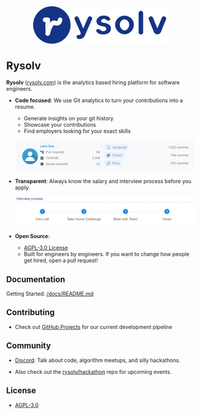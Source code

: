 <p align="center">
  <img style="height: 100px; margin-top: 20px; width: auto;" src="./assets/rysolv_wordmark.png">
</p>

# Rysolv

**Rysolv** ([rysolv.com](http://rysolv.com/)) is the analytics based hiring platform for software engineers.

- **Code focused**: We use Git analytics to turn your contributions into a resume.

  - Generate insights on your git history
  - Showcase your contributions
  - Find employers looking for your exact skills

  ![profile](./assets/john_doe_example.png)

- **Transparent**: Always know the salary and interview process before you apply.

  ![profile](./assets/interview_steps.png)

- **Open Source**:
  - [AGPL-3.0 License](https://github.com/rysolv/rysolv/blob/master/LICENSE)
  - Built for engineers by engineers. If you want to change how people get hired, open a pull request!

## Documentation

Getting Started: [/docs/README.md](/docs/README.md)

## Contributing

- Check out [GitHub Projects](https://github.com/rysolv/rysolv/projects/1) for our current development pipeline

## Community

- [Discord](https://discord.gg/kqt8RcVggN): Talk about code, algorithm meetups, and silly hackathons.

- Also check out the [rysolv/hackathon](https://github.com/rysolv/hackathon) repo for upcoming events.

## License

- [AGPL-3.0](https://github.com/rysolv/rysolv/blob/master/LICENSE)
